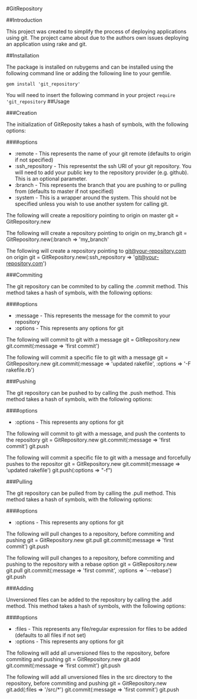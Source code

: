 #GitRepository


##Introduction

This project was created to simplify the process of deploying applications using git. The project came about due to the authors own issues deploying an application using rake and git. 

##Installation

The package is installed on rubygems and can be installed using the following command line or adding the following line to your gemfile.

    gem install 'git_repository'

You will need to insert the following command in your project `require 'git_repository`
##Usage

###Creation

The initialization of GitReposity takes a hash of symbols, with the following options:

####options
* :remote - This represents the name of your git remote (defaults to origin if not specified)
* :ssh_repository - This representst the ssh URI of your git repository. You will need to add your public key to the repository provider (e.g. github). This is an optional parameter.
* :branch - This represents the branch that you are pushing to or pulling from (defaults to master if not specified)
* :system - This is a wrapper around the system. This should not be specified unless you wish to use another system for calling git.

The following will create a repositiory pointing to origin on master 
    git = GitRepository.new

The following will create a repository pointing to origin on my_branch
    git = GitRepository.new(:branch => 'my_branch'

The following will create a repository pointing to git@your-repository.com on origin
    git = GitRepository.new(:ssh_repository => 'git@your-repository.com')

###Commiting

The git repository can be commited to by calling the .commit method. This method takes a hash of symbols, with the following options:

####options
* :message - This represents the message for the commit to your repository
* :options - This represents any options for git 


The following will commit to git with a message
    git = GitRepository.new
    git.commit(:message => 'first commit')

The following will commit a specific file to git with a message
    git = GitRepository.new
    git.commit(:message => 'updated rakefile', :options => '-F rakefile.rb')


###Pushing

The git repository can be pushed to by calling the .push method. This method takes a hash of symbols, with the following options:

####options
* :options - This represents any options for git 


The following will commit to git with a message, and push the contents to the repository
    git = GitRepository.new
    git.commit(:message => 'first commit')
    git.push

The following will commit a specific file to git with a message and forcefully pushes to the repositor
    git = GitRepository.new
    git.commit(:message => 'updated rakefile')
    git.push(:options => "-f")

###Pulling

The git repository can be pulled from by calling the .pull method. This method takes a hash of symbols, with the following options:

####options
* :options - This represents any options for git 


The following will pull changes to a repository, before commiting and pushing
    git = GitRepository.new
    git.pull
    git.commit(:message => 'first commit')
    git.push

The following will pull changes to a repository, before commiting and pushing to the repository with a rebase option
    git = GitRepository.new
    git.pull
    git.commit(:message => 'first commit', :options => '--rebase')
    git.push

###Adding

Unversioned files can be added to the repository by calling the .add method. This method takes a hash of symbols, with the following options:

####options
* :files - This represents any file/regular expression for files to be added (defaults to all files if not set)
* :options - This represents any options for git 


The following will add all unversioned files to the repository, before commiting and pushing
    git = GitRepository.new
    git.add
    git.commit(:message => 'first commit')
    git.push

The following will add all unversioned files in the src directory to the repository, before commiting and pushing
    git = GitRepository.new
    git.add(:files => '/src/*')
    git.commit(:message => 'first commit')
    git.push
